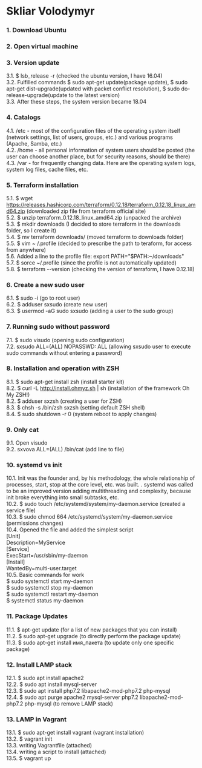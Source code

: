 # Skliar Volodymyr

### 1. Download Ubuntu

### 2. Open virtual machine

### 3. Version update   
3.1. $ lsb_release -r (checked the ubuntu version, I have 16.04)  
3.2. Fulfilled commands $ sudo apt-get update(package update), $ sudo apt-get dist-upgrade(updated with packet conflict resolution), $ sudo do-release-upgrade(update to the latest version)   
3.3. After these steps, the system version became 18.04  

### 4.  Catalogs   
4.1. /etc - most of the configuration files of the operating system itself (network settings, list of users, groups, etc.) and various programs (Apache, Samba, etc.)   
4.2. /home - all personal information of system users should be posted (the user can choose another place, but for security reasons, should be there)    
4.3. /var - for frequently changing data. Here are the operating system logs, system log files, cache files, etc.  

### 5. Terraform installation  
5.1. $ wget https://releases.hashicorp.com/terraform/0.12.18/terraform_0.12.18_linux_amd64.zip (downloaded zip file from terraform official site)  
5.2. $ unzip terraform_0.12.18_linux_amd64.zip (unpacked the archive)  
5.3. $ mkdir downloads (I decided to store terraform in the downloads folder, so I create it)  
5.4. $ mv terraform downloads/ (moved terraform to downloads folder)   
5.5. $ vim ~ /.profile (decided to prescribe the path to teraform, for access from anywhere)  
5.6. Added a line to the profile file: export PATH="$PATH:~/downloads"  
5.7. $ sorce ~/.profile (since the profile is not automatically updated)  
5.8. $ terraform --version (checking the version of terraform, I have 0.12.18)  

### 6. Create a new sudo user     
6.1. $ sudo -i (go to root user)  
6.2. $ adduser sxsudo (create new user)  
6.3. $ usermod -aG sudo sxsudo (adding a user to the sudo group)  

### 7. Running sudo without password    
7.1. $ sudo visudo (opening sudo configuration)  
7.2. sxsudo ALL=(ALL) NOPASSWD: ALL (allowing sxsudo user to execute sudo commands without entering a password)  

### 8. Installation and operation with ZSH    
8.1. $ sudo apt-get install zsh (install starter kit)  
8.2. $ curl -L http://install.ohmyz.sh | sh (installation of the framework Oh My ZSH!)  
8.2. $ adduser sxzsh (creating a user for ZSH)  
8.3. $ chsh -s /bin/zsh sxzsh (setting default ZSH shell)  
8.4. $ sudo shutdown -r 0 (system reboot to apply changes)  

### 9. Only cat    
9.1. Open visudo  
9.2. sxvova ALL=(ALL) /bin/cat (add line to file)  

### 10. systemd vs init  
10.1. Init was the founder and, by his methodology, the whole relationship of processes, start, stop at the core level, etc. was built. . systemd was called to be an improved version adding multithreading and complexity, because init broke everything into small subtasks, etc.    
10.2. $ sudo touch /etc/systemd/system/my-daemon.service (created a service file)  
10.3. $ sudo chmod 664 /etc/systemd/system/my-daemon.service (permissions changes)  
10.4. Opened the file and added the simplest script  
[Unit]  
Description=MyService  
[Service]  
ExecStart=/usr/sbin/my-daemon  
[Install]  
WantedBy=multi-user.target  
10.5. Basic commands for work  
$ sudo systemctl start my-daemon  
$ sudo systemctl stop my-daemon  
$ sudo systemctl restart my-daemon  
$ systemctl status my-daemon  

### 11. Package Updates 
11.1. $ apt-get update (for a list of new packages that you can install)  
11.2. $ sudo apt-get upgrade (to directly perform the package update)  
11.3. $ sudo apt-get install имя_пакета (to update only one specific package)  

### 12. Install LAMP stack  
12.1. $ sudo apt install apache2  
12.2. $ sudo apt install mysql-server  
12.3. $ sudo apt install php7.2 libapache2-mod-php7.2 php-mysql  
12.4. $ sudo apt purge  apache2 mysql-server php7.2 libapache2-mod-php7.2 php-mysql (to remove LAMP stack)  

### 13. LAMP in Vagrant  
13.1. $ sudo apt-get install vagrant (vagrant installation)  
13.2. $ vagrant init  
13.3. writing Vagrantfile (attached)  
13.4. writing a script to install (attached)  
13.5. $ vagrant up  
